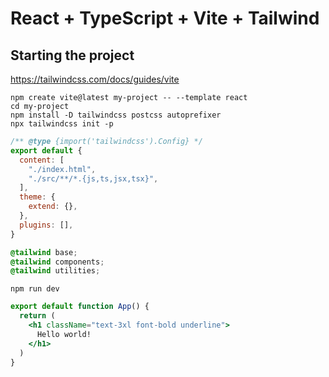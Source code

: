 # React + TypeScript + Vite + Tailwind


## Starting the project
https://tailwindcss.com/docs/guides/vite
```
npm create vite@latest my-project -- --template react
cd my-project
npm install -D tailwindcss postcss autoprefixer
npx tailwindcss init -p
```

```tailwind.config.js
/** @type {import('tailwindcss').Config} */
export default {
  content: [
    "./index.html",
    "./src/**/*.{js,ts,jsx,tsx}",
  ],
  theme: {
    extend: {},
  },
  plugins: [],
}
```

```index.css
@tailwind base;
@tailwind components;
@tailwind utilities;
```

```
npm run dev
```

```App.jsx
export default function App() {
  return (
    <h1 className="text-3xl font-bold underline">
      Hello world!
    </h1>
  )
}
```